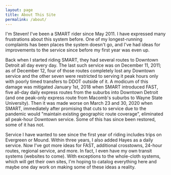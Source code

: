 ```yaml
---
layout: page
title: About This Site
permalink: /about/
---
```


I'm Steven! I've been a SMART rider since May 2011. I have expressed many frustrations about this system before. One of my longest-running complaints has been places the system doesn't go, and I've had ideas for improvements to the service since before my first year was even up.

Back when I started riding SMART, they had several routes to Downtown Detroit all day every day. The last such service was on December 11, 2011; as of December 12, four of those routes completely lost any Downtown service and the other seven were restricted to serving it peak hours only with poorly timed transfers to DDOT outside of it. A modicum of this damage was mitigated January 1st, 2018 when SMART introduced FAST, five all-day daily express routes from the suburbs into Downtown Detroit (and one peak-only express route from Macomb's suburbs to Wayne State University). Then it was made worse on March 23 and 30, 2020 when SMART, immediately after promising that cuts to service due to the pandemic would "maintain existing geographic route coverage", eliminated all peak-hour Downtown service. Some of this has since been restored, some of it has not.

Service I have wanted to see since the first year of riding includes trips on Evergreen or Mound. Within three years, I also added Hayes as a daily service. Now I've got more ideas for FAST, additional crosstowns, 24-hour routes, regional service, and more. In fact, I even have my own transit systems (websites to come). With exceptions to the whole-cloth systems, which will get their own sites, I'm hoping to catalog everything here and maybe one day work on making some of these ideas a reality.